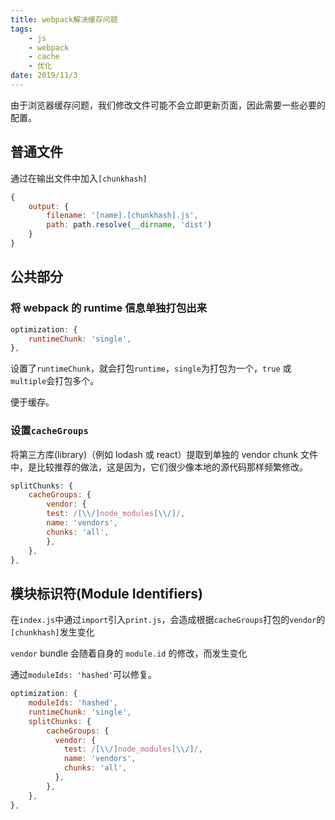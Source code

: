 ```yaml
---
title: webpack解决缓存问题
tags:
    - js
    - webpack
    - cache
    - 优化
date: 2019/11/3
---
```


由于浏览器缓存问题，我们修改文件可能不会立即更新页面，因此需要一些必要的配置。

## 普通文件

通过在输出文件中加入`[chunkhash]`

```js
{
    output: {
        filename: '[name].[chunkhash].js',
        path: path.resolve(__dirname, 'dist')
    }
}
```

## 公共部分

### 将 webpack 的 runtime 信息单独打包出来

```js
optimization: {
    runtimeChunk: 'single',
},
```

设置了`runtimeChunk`，就会打包`runtime`，`single`为打包为一个，`true` 或 `multiple`会打包多个。

便于缓存。

### 设置`cacheGroups`

将第三方库(library)（例如 lodash 或 react）提取到单独的 vendor chunk 文件中，是比较推荐的做法，这是因为，它们很少像本地的源代码那样频繁修改。

```js
splitChunks: {
    cacheGroups: {
        vendor: {
        test: /[\\/]node_modules[\\/]/,
        name: 'vendors',
        chunks: 'all',
        },
    },
},
```

## 模块标识符(Module Identifiers)

在`index.js`中通过`import`引入`print.js`，会造成根据`cacheGroups`打包的`vendor`的`[chunkhash]`发生变化

`vendor` bundle 会随着自身的 `module.id` 的修改，而发生变化

通过`moduleIds: 'hashed'`可以修复。

```js
optimization: {
    moduleIds: 'hashed',
    runtimeChunk: 'single',
    splitChunks: {
        cacheGroups: {
          vendor: {
            test: /[\\/]node_modules[\\/]/,
            name: 'vendors',
            chunks: 'all',
          },
        },
    },
},
```

